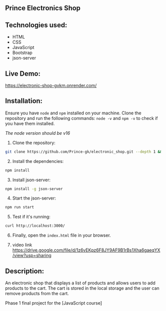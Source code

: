 ## Prince Electronics Shop

## Technologies used:

- HTML
- CSS
- JavaScript
- Bootstrap
- json-server

## Live Demo:

https://electronic-shop-gvkm.onrender.com/



## Installation:

Ensure you have `node` and `npm` installed on your machine. Clone the repository and run the following commands:
`node -v` and `npm -v` to check if you have them installed.

_The node version should be v16_

1. Clone the repository:

```bash
git clone https://github.com/Prince-gk/electronic_shop.git --depth 1 && cd electronic_shop
```

2. Install the dependencies:

```bash
npm install
```

3. Install json-server:

```bash
npm install -g json-server
```

4. Start the json-server:

```bash
npm run start
```

5. Test if it's running:

```bash
curl http://localhost:3000/
```

6. Finally, open the `index.html` file in your browser.
  
8. video link  https://drive.google.com/file/d/1z6vEKpz6F8JY9AF9B1rBs1Xha6gaeqYX/view?usp=sharing
## Description:

An electronic shop that displays a list of products and allows users to add products to the cart. The cart is stored in the local storage and the user can remove products from the cart.

Phase 1 final project for the [JavaScript course]
